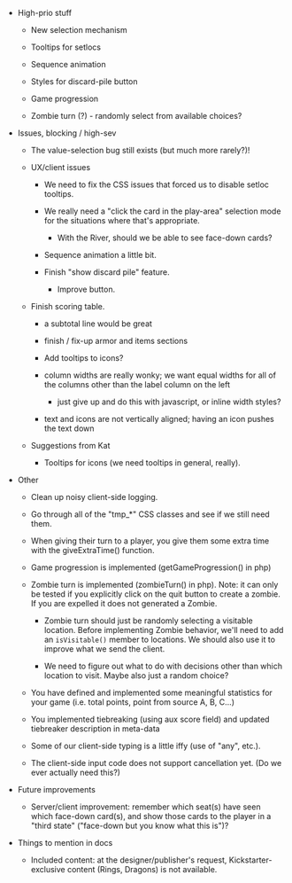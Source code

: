- High-prio stuff

  - New selection mechanism

  - Tooltips for setlocs

  - Sequence animation

  - Styles for discard-pile button

  - Game progression

  - Zombie turn (?) - randomly select from available choices?

- Issues, blocking / high-sev

  - The value-selection bug still exists (but much more rarely?)!

  - UX/client issues

    - We need to fix the CSS issues that forced us to disable setloc tooltips.

    - We really need a "click the card in the play-area" selection mode for the situations where that's appropriate.

      - With the River, should we be able to see face-down cards?

    - Sequence animation a little bit.

    - Finish "show discard pile" feature.

      - Improve button.

  - Finish scoring table.

    - a subtotal line would be great

    - finish / fix-up armor and items sections

    - Add tooltips to icons?

    - column widths are really wonky; we want equal widths for all of the columns other than the label column on the left

      - just give up and do this with javascript, or inline width styles?

    - text and icons are not vertically aligned; having an icon pushes the text down

  - Suggestions from Kat

    - Tooltips for icons (we need tooltips in general, really).

- Other

  - Clean up noisy client-side logging.

  - Go through all of the "tmp_*" CSS classes and see if we still need them.

  - When giving their turn to a player, you give them some extra time with the giveExtraTime() function.

  - Game progression is implemented (getGameProgression() in php)

  - Zombie turn is implemented (zombieTurn() in php). Note: it can only be tested if you explicitly click on the quit
    button to create a zombie. If you are expelled it does not generated a Zombie.

    - Zombie turn should just be randomly selecting a visitable location.  Before implementing Zombie behavior, we'll
      need to add an `isVisitable()` member to locations.  We should also use it to improve what we send the client.

    - We need to figure out what to do with decisions other than which location to visit.  Maybe also just a random
      choice?

  - You have defined and implemented some meaningful statistics for your game (i.e. total points, point from source A,
    B, C...)

  - You implemented tiebreaking (using aux score field) and updated tiebreaker description in meta-data

  - Some of our client-side typing is a little iffy (use of "any", etc.).

  - The client-side input code does not support cancellation yet.  (Do we ever actually need this?)

- Future improvements

  - Server/client improvement: remember which seat(s) have seen which face-down card(s), and show those cards to the
    player in a "third state" ("face-down but you know what this is")?

- Things to mention in docs

  - Included content: at the designer/publisher's request, Kickstarter-exclusive content (Rings, Dragons) is not
    available.
